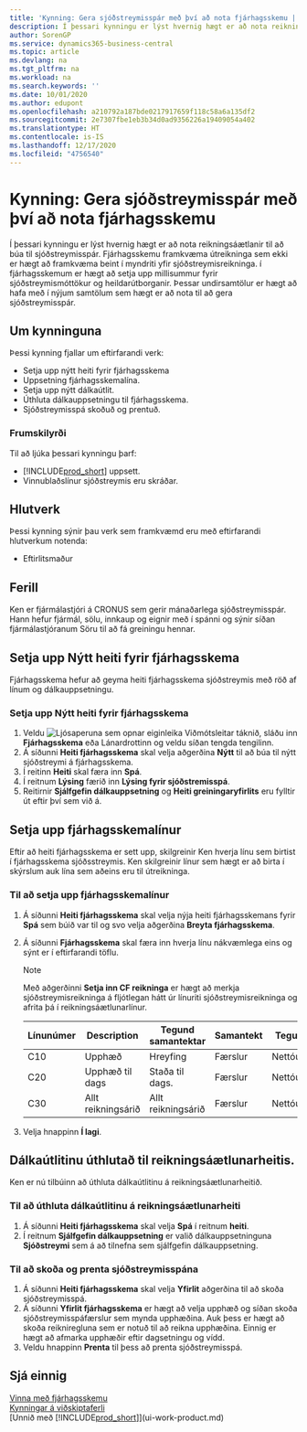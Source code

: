 ```yaml
---
title: 'Kynning: Gera sjóðstreymisspár með því að nota fjárhagsskemu | Microsoft Docs'
description: Í þessari kynningu er lýst hvernig hægt er að nota reikningsáætlanir til að búa til sjóðstreymisspár. Fjárhagsskemu framkvæma útreikninga sem ekki er hægt að framkvæma beint í myndriti yfir sjóðstreymisreikninga. í fjárhagsskemum er hægt að setja upp millisummur fyrir sjóðstreymismóttökur og heildarútborganir. Þessar undirsamtölur er hægt að hafa með í nýjum samtölum sem hægt er að nota til að gera sjóðstreymisspár.
author: SorenGP
ms.service: dynamics365-business-central
ms.topic: article
ms.devlang: na
ms.tgt_pltfrm: na
ms.workload: na
ms.search.keywords: ''
ms.date: 10/01/2020
ms.author: edupont
ms.openlocfilehash: a210792a187bde0217917659f118c58a6a135df2
ms.sourcegitcommit: 2e7307fbe1eb3b34d0ad9356226a19409054a402
ms.translationtype: HT
ms.contentlocale: is-IS
ms.lasthandoff: 12/17/2020
ms.locfileid: "4756540"
---
```

# <a name="walkthrough-making-cash-flow-forecasts-by-using-account-schedules"></a>Kynning: Gera sjóðstreymisspár með því að nota fjárhagsskemu
Í þessari kynningu er lýst hvernig hægt er að nota reikningsáætlanir til að búa til sjóðstreymisspár. Fjárhagsskemu framkvæma útreikninga sem ekki er hægt að framkvæma beint í myndriti yfir sjóðstreymisreikninga. í fjárhagsskemum er hægt að setja upp millisummur fyrir sjóðstreymismóttökur og heildarútborganir. Þessar undirsamtölur er hægt að hafa með í nýjum samtölum sem hægt er að nota til að gera sjóðstreymisspár.  

## <a name="about-this-walkthrough"></a>Um kynninguna  
Þessi kynning fjallar um eftirfarandi verk:  

- Setja upp nýtt heiti fyrir fjárhagsskema  
- Uppsetning fjárhagsskemalína.  
- Setja upp nýtt dálkaútlit.  
- Úthluta dálkauppsetningu til fjárhagsskema.  
- Sjóðstreymisspá skoðuð og prentuð.  

### <a name="prerequisites"></a>Frumskilyrði  
Til að ljúka þessari kynningu þarf:  

- [!INCLUDE[prod_short](includes/prod_short.md)] uppsett.  
- Vinnublaðslínur sjóðstreymis eru skráðar.  

## <a name="roles"></a>Hlutverk  
Þessi kynning sýnir þau verk sem framkvæmd eru með eftirfarandi hlutverkum notenda:  

- Eftirlitsmaður  

## <a name="story"></a>Ferill  
Ken er fjármálastjóri á CRONUS sem gerir mánaðarlega sjóðstreymisspár. Hann hefur fjármál, sölu, innkaup og eignir með í spánni og sýnir síðan fjármálastjóranum Söru til að fá greiningu hennar.  

## <a name="setting-up-a-new-account-schedule-name"></a>Setja upp Nýtt heiti fyrir fjárhagsskema  
Fjárhagsskema hefur að geyma heiti fjárhagsskema sjóðstreymis með röð af línum og dálkauppsetningu.  

### <a name="to-set-up-a-new-account-schedule-name"></a>Setja upp Nýtt heiti fyrir fjárhagsskema  

1.  Veldu ![Ljósaperuna sem opnar eiginleika Viðmótsleitar](media/ui-search/search_small.png "Segðu mér hvað þú vilt gera") táknið, sláðu inn **Fjárhagsskema** eða Lánardrottinn og veldu síðan tengda tengilinn.  
2.  Á síðunni **Heiti fjárhagsskema** skal velja aðgerðina **Nýtt** til að búa til nýtt sjóðstreymi á fjárhagsskema.  
3.  Í reitinn **Heiti** skal færa inn **Spá**.  
4.  Í reitnum **Lýsing** færið inn **Lýsing fyrir sjóðstremisspá**.  
5.  Reitirnir **Sjálfgefin dálkauppsetning** og **Heiti greiningaryfirlits** eru fylltir út eftir því sem við á.  

## <a name="setting-up-account-schedule-lines"></a>Setja upp fjárhagsskemalínur  
Eftir að heiti fjárhagsskema er sett upp, skilgreinir Ken hverja línu sem birtist í fjárhagsskema sjóðsstreymis. Ken skilgreinir línur sem hægt er að birta í skýrslum auk lína sem aðeins eru til útreikninga.  

### <a name="to-set-up-account-schedule-lines"></a>Til að setja upp fjárhagsskemalínur  

1.  Á síðunni **Heiti fjárhagsskema** skal velja nýja heiti fjárhagsskemans fyrir **Spá** sem búið var til og svo velja aðgerðina **Breyta fjárhagsskema**.  
2.  Á síðunni **Fjárhagsskema** skal færa inn hverja línu nákvæmlega eins og sýnt er í eftirfarandi töflu.  

    > [!NOTE]  
    >  Með aðgerðinni **Setja inn CF reikninga** er hægt að merkja sjóðstreymisreikninga á fljótlegan hátt úr línuriti sjóðstreymisreikninga og afrita þá í reikningsáætlunarlínur.  

    |Línunúmer|Description|Tegund samantektar|Samantekt|Tegund línu|Tegund upphæðar|Sýna|  
    |-------|-----------|-------------|--------|--------|-----------|----|
    |C10|Upphæð|Hreyfing|Færslur|Nettóupphæð|Alltaf|  
    |C20|Upphæð til dags|Staða til dags.|Færslur|Nettóupphæð|Alltaf|  
    |C30|Allt reikningsárið|Allt reikningsárið|Færslur|Nettóupphæð|Alltaf|  

4.  Velja hnappinn **Í lagi**.  

## <a name="assigning-the-column-layout-to-the-account-schedule-name"></a>Dálkaútlitinu úthlutað til reikningsáætlunarheitis.  
Ken er nú tilbúinn að úthluta dálkaútlitinu á reikningsáætlunarheitið.  

### <a name="to-assign-the-column-layout-to-the-account-schedule-name"></a>Til að úthluta dálkaútlitinu á reikningsáætlunarheiti  

1.  Á síðunni **Heiti fjárhagsskema** skal velja **Spá** í reitnum **heiti**.  
2.  Í reitnum **Sjálfgefin dálkauppsetning** er valið dálkauppsetninguna **Sjóðstreymi** sem á að tilnefna sem sjálfgefin dálkauppsetning.  

### <a name="to-view-and-print-the-cash-flow-forecast"></a>Til að skoða og prenta sjóðstreymisspána  
1.  Á síðunni **Heiti fjárhagsskema** skal velja **Yfirlit** aðgerðina til að skoða sjóðstreymisspá.  
2.  Á síðunni **Yfirlit fjárhagsskema** er hægt að velja upphæð og síðan skoða sjóðstreymisspáfærslur sem mynda upphæðina. Auk þess er hægt að skoða reikniregluna sem er notuð til að reikna upphæðina. Einnig er hægt að afmarka upphæðir eftir dagsetningu og vídd.  
3.  Veldu hnappinn **Prenta** til þess að prenta sjóðstreymisspá.  

## <a name="see-also"></a>Sjá einnig  
 [Vinna með fjárhagsskemu](bi-how-work-account-schedule.md)   
 [Kynningar á viðskiptaferli](walkthrough-business-process-walkthroughs.md)  
 [Unnið með [!INCLUDE[prod_short](includes/prod_short.md)]](ui-work-product.md)
